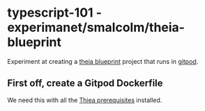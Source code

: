 # typescript-101 - experimanet/smalcolm/theia-blueprint

Experiment at creating a [theia blueprint](https://theia-ide.org/docs/blueprint_download) project that runs in [gitpod](https://www.gitpod.io/).

## First off, create a Gitpod Dockerfile

We need this with all the [Thiea prerequisites](https://github.com/eclipse-theia/theia/blob/master/doc/Developing.md#prerequisites) installed.





